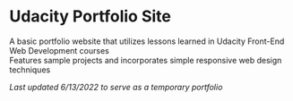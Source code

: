 # Udacity Portfolio Site

A basic portfolio website that utilizes lessons learned in Udacity Front-End Web Development courses  
Features sample projects and incorporates simple responsive web design techniques

*Last updated 6/13/2022 to serve as a temporary portfolio*
